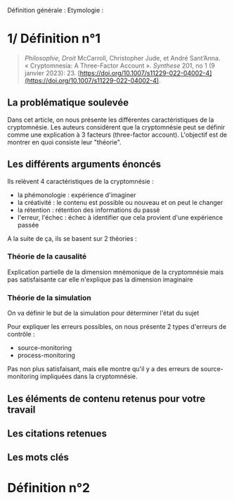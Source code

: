 Définition générale : 
Etymologie : 

# 1/ Définition n°1

> *Philosophie, Droit*
> McCarroll, Christopher Jude, et André Sant’Anna. « Cryptomnesia: A Three-Factor Account ». _Synthese_ 201, no 1 (9 janvier 2023): 23. [https://doi.org/10.1007/s11229-022-04002-4](https://doi.org/10.1007/s11229-022-04002-4).
## La problématique soulevée

Dans cet article, on nous présente les différentes caractéristiques de la cryptomnésie. Les auteurs considèrent que la cryptomnésie peut se définir comme une explication à 3 facteurs (three-factor account). L'objectif est de montrer en quoi consiste leur "théorie".
## Les différents arguments énoncés

Ils relèvent 4 caractéristiques de la cryptomnésie : 
- la phémonologie : expérience d'imaginer
- la créativité : le contenu est possible ou nouveau et on peut le changer
- la rétention : rétention des informations du passé
- l'erreur, l'échec : échec à identifier que cela provient d'une expérience passée

A la suite de ça, ils se basent sur 2 théories : 
### Théorie de la causalité 
Explication partielle de la dimension mnémonique de la cryptomnésie mais pas satisfaisante car elle n'explique pas la dimension imaginaire

### Théorie de la simulation 
On va définir le but de la simulation pour déterminer l'état du sujet 

Pour expliquer les erreurs possibles, on nous présente 2 types d'erreurs de contrôle : 
- source-monitoring 
- process-monitoring

Pas non plus satisfaisant, mais elle montre qu'il y a des erreurs de source-monitoring impliquées dans la cryptomnésie. 
## Les éléments de contenu retenus pour votre travail


## Les citations retenues


## Les mots clés

# Définition n°2 

> 
